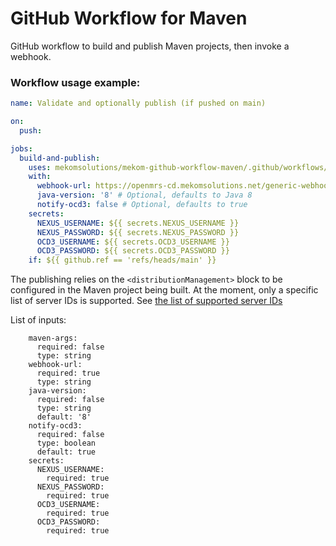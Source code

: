 # GitHub Workflow for Maven

GitHub workflow to build and publish Maven projects, then invoke a webhook.


### Workflow usage example:
```yml
name: Validate and optionally publish (if pushed on main)

on:
  push:

jobs:
  build-and-publish:
    uses: mekomsolutions/mekom-github-workflow-maven/.github/workflows/build-publish-workflow.yml@main
    with:
      webhook-url: https://openmrs-cd.mekomsolutions.net/generic-webhook-trigger/invoke
      java-version: '8' # Optional, defaults to Java 8
      notify-ocd3: false # Optional, defaults to true
    secrets:
      NEXUS_USERNAME: ${{ secrets.NEXUS_USERNAME }}
      NEXUS_PASSWORD: ${{ secrets.NEXUS_PASSWORD }}
      OCD3_USERNAME: ${{ secrets.OCD3_USERNAME }}
      OCD3_PASSWORD: ${{ secrets.OCD3_PASSWORD }}
    if: ${{ github.ref == 'refs/heads/main' }}
```

The publishing relies on the `<distributionManagement>` block to be configured in the Maven project being built.
At the moment, only a specific list of server IDs is supported. See [the list of supported server IDs](.github/workflows/build-publish-workflow.yml#L44-L73)

List of inputs:
```
    maven-args:
      required: false
      type: string
    webhook-url:
      required: true
      type: string
    java-version:
      required: false
      type: string
      default: '8'
    notify-ocd3:
      required: false
      type: boolean
      default: true
    secrets:
      NEXUS_USERNAME:
        required: true
      NEXUS_PASSWORD:
        required: true
      OCD3_USERNAME:
        required: true
      OCD3_PASSWORD:
        required: true
```
